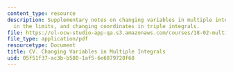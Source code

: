 ```yaml
---
content_type: resource
description: Supplementary notes on changing variables in multiple integrals, putting
  in the limits, and changing coordinates in triple integrals.
file: https://ol-ocw-studio-app-qa.s3.amazonaws.com/courses/18-02-multivariable-calculus-fall-2007/05f51f37ac3bb5801af56e6879728f68_multipl_integrls.pdf
file_type: application/pdf
resourcetype: Document
title: CV. Changing Variables in Multiple Integrals
uid: 05f51f37-ac3b-b580-1af5-6e6879728f68
---
```

